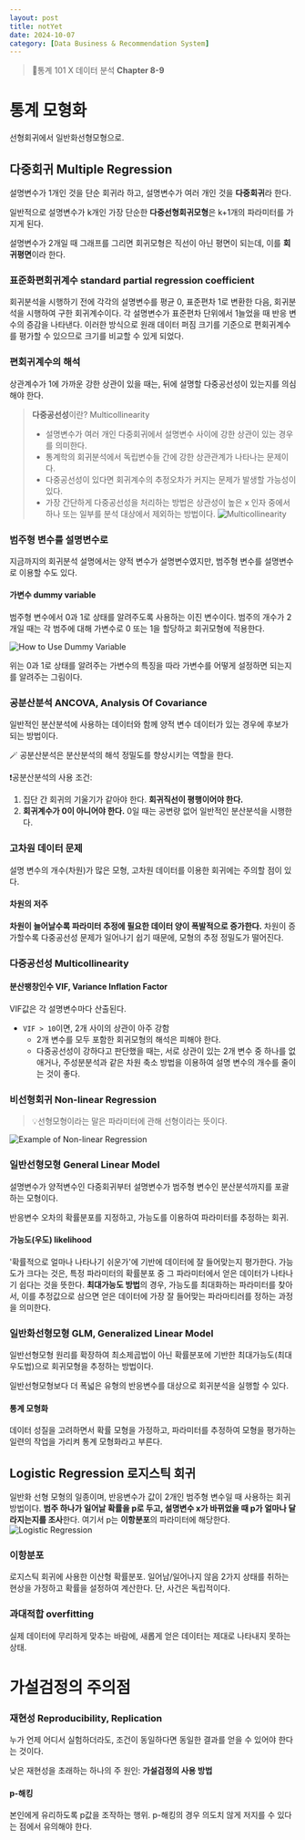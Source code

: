 ```yaml
---
layout: post
title: notYet
date: 2024-10-07
category: [Data Business & Recommendation System]
---
```


> 📌통계 101 X 데이터 분석 **Chapter 8-9**

# 통계 모형화

선형회귀에서 일반화선형모형으로.

## 다중회귀 Multiple Regression

설명변수가 1개인 것을 단순 회귀라 하고, 설명변수가 여러 개인 것을 **다중회귀**라 한다.

일반적으로 설명변수가 k개인 가장 단순한 **다중선형회귀모형**은 k+1개의 파라미터를 가지게 된다.

설명변수가 2개일 때 그래프를 그리면 회귀모형은 직선이 아닌 평면이 되는데, 이를 **회귀평면**이라 한다.

### 표준화편회귀계수 standard partial regression coefficient

회귀분석을 시행하기 전에 각각의 설명변수를 평균 0, 표준편차 1로 변환한 다음, 회귀분석을 시행하여 구한 회귀계수이다. 각 설명변수가 표준편차 단위에서 1늘었을 때 반응 변수의 증감을 나타낸다. 이러한 방식으로 원래 데이터 퍼짐 크기를 기준으로 편회귀계수를 평가할 수 있으므로 크기를 비교할 수 있게 되었다.

### 편회귀계수의 해석

상관계수가 1에 가까운 강한 상관이 있을 때는, 뒤에 설명할 다중공선성이 있는지를 의심해야 한다.

> **다중공선성**이란? Multicollinearity
>
> - 설명변수가 여러 개인 다중회귀에서 설명변수 사이에 강한 상관이 있는 경우를 의미한다.
> - 통계학의 회귀분석에서 독립변수들 간에 강한 상관관계가 나타나는 문제이다.
> - 다중공선성이 있다면 회귀계수의 추정오차가 커지는 문제가 발생할 가능성이 있다.
> - 가장 간단하게 다중공선성을 처리하는 방법은 상관성이 높은 x 인자 중에서 하나 또는 일부를 분석 대상에서 제외하는 방법이다.
>   <img src='/public/img/241007/Multicollinearity.png' alt="Multicollinearity">

### 범주형 변수를 설명변수로

지금까지의 회귀분석 설명에서는 양적 변수가 설명변수였지만, 범주형 변수를 설명변수로 이용할 수도 있다.

#### 가변수 dummy variable

범주형 변수에서 0과 1로 상태를 알려주도록 사용하는 이진 변수이다. 범주의 개수가 2개일 때는 각 범주에 대해 가변수로 0 또는 1을 할당하고 회귀모형에 적용한다.

<img src="/public/img/241007/HowToUseDummyVariable.png" alt="How to Use Dummy Variable">

위는 0과 1로 상태를 알려주는 가변수의 특징을 따라 가변수를 어떻게 설정하면 되는지를 알려주는 그림이다.

### 공분산분석 ANCOVA, Analysis Of Covariance

일반적인 분산분석에 사용하는 데이터와 함께 양적 변수 데이터가 있는 경우에 후보가 되는 방법이다.

🪄 공분산분석은 분산분석의 해석 정밀도를 향상시키는 역할을 한다.

❗공분산분석의 사용 조건:

1. 집단 간 회귀의 기울기가 같아야 한다. **회귀직선이 평행이어야 한다.**
2. **회귀계수가 0이 아니어야 한다.** 0일 때는 공변량 없어 일반적인 분산분석을 시행한다.

### 고차원 데이터 문제

설명 변수의 개수(차원)가 많은 모형, 고차원 데이터를 이용한 회귀에는 주의할 점이 있다.

#### 차원의 저주

**차원이 늘어날수록 파라미터 추정에 필요한 데이터 양이 폭발적으로 증가한다.** 차원이 증가할수록 다중공선성 문제가 일어나기 쉽기 때문에, 모형의 추정 정밀도가 떨어진다.

### 다중공선성 Multicollinearity

#### 분산팽창인수 VIF, Variance Inflation Factor

VIF값은 각 설명변수마다 산출된다.

- `VIF > 10`이면, 2개 사이의 상관이 아주 강함
  - 2개 변수를 모두 포함한 회귀모형의 해석은 피해야 한다.
  - 다중공선성이 강하다고 판단했을 때는, 서로 상관이 있는 2개 변수 중 하나를 없애거나, 주성분분석과 같은 차원 축소 방법을 이용하여 설명 변수의 개수를 줄이는 것이 좋다.

### 비선형회귀 Non-linear Regression

> 💡선형모형이라는 말은 파라미터에 관해 선형이라는 뜻이다.

<img src="/public/img/241007/ExampleOfNonLinearReg.png" alt="Example of Non-linear Regression">

### 일반선형모형 General Linear Model

설명변수가 양적변수인 다중회귀부터 설명변수가 범주형 변수인 분산분석까지를 포괄하는 모형이다.

반응변수 오차의 확률분포를 지정하고, 가능도를 이용하여 파라미터를 추정하는 회귀.

#### 가능도(우도) likelihood

'확률적으로 얼마나 나타나기 쉬운가'에 기반에 데이터에 잘 들어맞는지 평가한다. 가능도가 크다는 것은, 특정 파라미터의 확률분포 중 그 파라미터에서 얻은 데이터가 나타나기 쉽다는 것을 뜻한다. **최대가능도 방법**의 경우, 가능도를 최대화하는 파라미터를 찾아서, 이를 추정값으로 삼으면 얻은 데이터에 가장 잘 들어맞는 파라마티러를 정하는 과정을 의미한다.

### 일반화선형모형 GLM, Generalized Linear Model

일반선형모형 원리를 확장하여 최소제곱법이 아닌 확률분포에 기반한 최대가능도(최대우도법)으로 회귀모형을 추정하는 방법이다.

일반선형모형보다 더 폭넓은 유형의 반응변수를 대상으로 회귀분석을 실행할 수 있다.

#### 통계 모형화

데이터 성질을 고려하면서 확률 모형을 가정하고, 파라미터를 추정하여 모형을 평가하는 일련의 작업을 가리켜 통계 모형화라고 부른다.

## Logistic Regression 로지스틱 회귀

일반화 선형 모형의 일종이며, 반응변수가 값이 2개인 범주형 변수일 때 사용하는 회귀방법이다. **범주 하나가 일어날 확률을 p로 두고, 설명변수 x가 바뀌었을 때 p가 얼마나 달라지는지를 조사**한다. 여기서 p는 **이항분포**의 파라미터에 해당한다.
<img src="/public/img/241007/LogisticRegression.png" alt="Logistic Regression">

### 이항분포

로지스틱 회귀에 사용한 이산형 확률분포.
일어남/일어나지 않음 2가지 상태를 취하는 현상을 가정하고 확률을 설정하여 계산한다. 단, 사건은 독립적이다.

### 과대적합 overfitting

실제 데이터에 무리하게 맞추는 바람에, 새롭게 얻은 데이터는 제대로 나타내지 못하는 상태.

# 가설검정의 주의점

### 재현성 Reproducibility, Replication

누가 언제 어디서 실험하더라도, 조건이 동일하다면 동일한 결과를 얻을 수 있어야 한다는 것이다.

낮은 재현성을 초래하는 하나의 주 원인: **가설검정의 사용 방법**

#### p-해킹

본인에게 유리하도록 p값을 조작하는 행위. p-해킹의 경우 의도치 않게 저지를 수 있다는 점에서 유의해야 한다.
